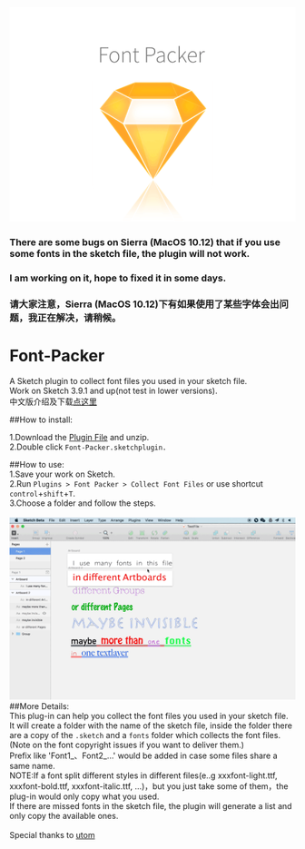 ![demoGIF](https://raw.githubusercontent.com/bigxixi/ReadMe-Resources/master/Font-Packer/logoDemo.gif)<br>
### There are some bugs on Sierra (MacOS 10.12) that if you use some fonts in the sketch file, the plugin will not work.  
### I am working on it, hope to fixed it in some days.  
### 请大家注意，Sierra (MacOS 10.12)下有如果使用了某些字体会出问题，我正在解决，请稍候。  
# Font-Packer
A Sketch plugin to collect font files you used in your sketch file.  
Work on Sketch 3.9.1 and up(not test in lower versions).<br>
中文版介绍及下载[点这里](http://bigxixi.com/fontpacker/)<br>


##How to install:

1.Download the [Plugin File](https://github.com/bigxixi/Font-Packer/archive/master.zip) and unzip.  
2.Double click `Font-Packer.sketchplugin.` 

##How to use:  
1.Save your work on Sketch.  
2.Run `Plugins > Font Packer > Collect Font Files` or use shortcut `control`+`shift`+`T`.  
3.Choose a folder and follow the steps.  
<br>
![demoGIF](https://raw.githubusercontent.com/bigxixi/ReadMe-Resources/master/Font-Packer/DEMO.gif)
<br>
##More Details:  
This plug-in can help you collect the font files you used in your sketch file.<br>It will create a folder with the name of the sketch file, inside the folder there are a copy of the `.sketch` and a `fonts` folder which collects the font files.(Note on the font copyright issues if you want to deliver them.)<br>Prefix like 'Font1_、Font2_…' would be added in case some files share a same name.<br>NOTE:If a font split different styles in different files(e..g xxxfont-light.ttf, xxxfont-bold.ttf, xxxfont-italic.ttf, ...)，but you just take some of them，the plug-in would only copy what you used.<br>
If there are missed fonts in the sketch file, the plugin will generate a list and only copy the available ones.
<br>
<br>
Special thanks to [utom](https://github.com/utom)
  
